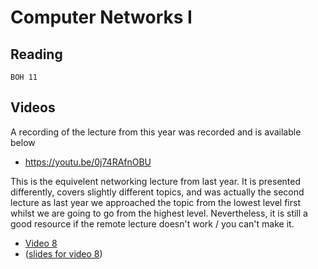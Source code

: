 # Computer Networks I

## Reading

    BOH 11

## Videos
A recording of the lecture from this year was recorded and is available below

 * https://youtu.be/0j74RAfnOBU 


This is the equivelent networking lecture from last year. It is presented differently, covers slightly different topics, and 
was actually the second lecture as last year we approached the topic from the lowest level first whilst we are going to go from 
the highest level. Nevertheless, it is still a good resource if the remote lecture doesn't work / you can't make it.

 * [Video 8](https://sid.erda.dk/share_redirect/E1AHoSA0B6/8%20-%20Lecture.mp4)
 * ([slides for video 8](https://github.com/diku-dk/hpps-e2020-pub/raw/master/material/4-l-2/8%20-%20Lecture.pdf))

